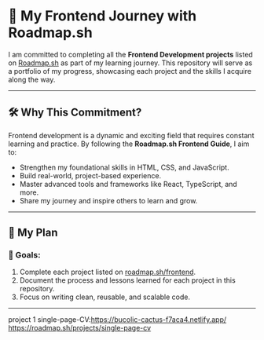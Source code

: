 # 🚀 My Frontend Journey with Roadmap.sh

I am committed to completing all the **Frontend Development projects** listed on [Roadmap.sh](https://roadmap.sh/frontend) as part of my learning journey. This repository will serve as a portfolio of my progress, showcasing each project and the skills I acquire along the way.

---

## 🛠️ Why This Commitment?

Frontend development is a dynamic and exciting field that requires constant learning and practice. By following the **Roadmap.sh Frontend Guide**, I aim to:
- Strengthen my foundational skills in HTML, CSS, and JavaScript.
- Build real-world, project-based experience.
- Master advanced tools and frameworks like React, TypeScript, and more.
- Share my journey and inspire others to learn and grow.

---

## 📅 My Plan
### 📌 Goals:
1. Complete each project listed on [roadmap.sh/frontend](https://roadmap.sh/frontend).
2. Document the process and lessons learned for each project in this repository.
3. Focus on writing clean, reusable, and scalable code.

---
project 1 
single-page-CV:https://bucolic-cactus-f7aca4.netlify.app/
https://roadmap.sh/projects/single-page-cv
